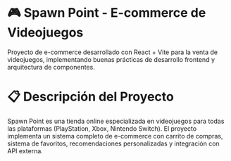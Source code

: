 # 🎮 Spawn Point - E-commerce de Videojuegos
Proyecto de e-commerce desarrollado con React + Vite para la venta de videojuegos, implementando buenas prácticas de desarrollo frontend y arquitectura de componentes.

# 📋 Descripción del Proyecto
Spawn Point es una tienda online especializada en videojuegos para todas las plataformas (PlayStation, Xbox, Nintendo Switch). El proyecto implementa un sistema completo de e-commerce con carrito de compras, sistema de favoritos, recomendaciones personalizadas y integración con API externa.

